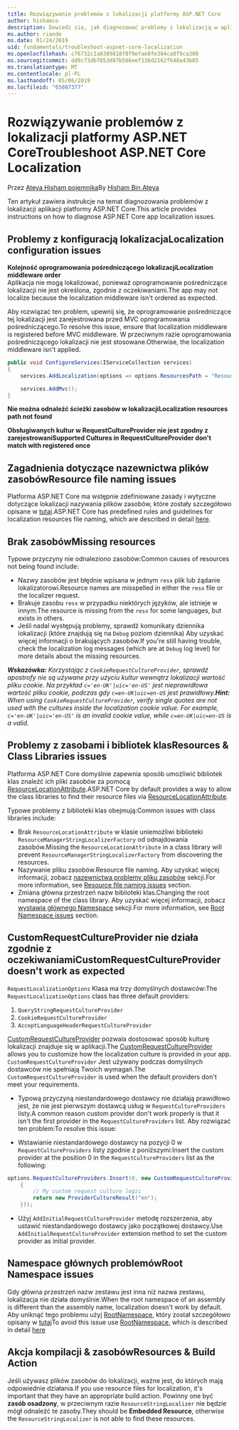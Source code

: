```yaml
---
title: Rozwiązywanie problemów z lokalizacji platformy ASP.NET Core
author: hishamco
description: Dowiedz się, jak diagnozować problemy z lokalizacją w aplikacji platformy ASP.NET Core.
ms.author: riande
ms.date: 01/24/2019
uid: fundamentals/troubleshoot-aspnet-core-localization
ms.openlocfilehash: c76732c1a0389818f8f9efae8fe384ca0f9ca308
ms.sourcegitcommit: dd9c73db7853d87b566eef136d2162f648a43b85
ms.translationtype: MT
ms.contentlocale: pl-PL
ms.lasthandoff: 05/06/2019
ms.locfileid: "65087377"
---
```

# <a name="troubleshoot-aspnet-core-localization"></a><span data-ttu-id="aba01-103">Rozwiązywanie problemów z lokalizacji platformy ASP.NET Core</span><span class="sxs-lookup"><span data-stu-id="aba01-103">Troubleshoot ASP.NET Core Localization</span></span>

<span data-ttu-id="aba01-104">Przez [Ateya Hisham pojemnika](https://github.com/hishamco)</span><span class="sxs-lookup"><span data-stu-id="aba01-104">By [Hisham Bin Ateya](https://github.com/hishamco)</span></span>

<span data-ttu-id="aba01-105">Ten artykuł zawiera instrukcje na temat diagnozowania problemów z lokalizacji aplikacji platformy ASP.NET Core.</span><span class="sxs-lookup"><span data-stu-id="aba01-105">This article provides instructions on how to diagnose ASP.NET Core app localization issues.</span></span>

## <a name="localization-configuration-issues"></a><span data-ttu-id="aba01-106">Problemy z konfiguracją lokalizacja</span><span class="sxs-lookup"><span data-stu-id="aba01-106">Localization configuration issues</span></span>

<span data-ttu-id="aba01-107">**Kolejność oprogramowania pośredniczącego lokalizacji**</span><span class="sxs-lookup"><span data-stu-id="aba01-107">**Localization middleware order**</span></span>  
<span data-ttu-id="aba01-108">Aplikacja nie mogą lokalizować, ponieważ oprogramowanie pośredniczące lokalizacji nie jest określona, zgodnie z oczekiwaniami.</span><span class="sxs-lookup"><span data-stu-id="aba01-108">The app may not localize because the localization middleware isn't ordered as expected.</span></span>

<span data-ttu-id="aba01-109">Aby rozwiązać ten problem, upewnij się, że oprogramowanie pośredniczące tej lokalizacji jest zarejestrowana przed MVC oprogramowania pośredniczącego.</span><span class="sxs-lookup"><span data-stu-id="aba01-109">To resolve this issue, ensure that localization middleware is registered before MVC middleware.</span></span> <span data-ttu-id="aba01-110">W przeciwnym razie oprogramowania pośredniczącego lokalizacji nie jest stosowane.</span><span class="sxs-lookup"><span data-stu-id="aba01-110">Otherwise, the localization middleware isn't applied.</span></span>

```csharp
public void ConfigureServices(IServiceCollection services)
{
    services.AddLocalization(options => options.ResourcesPath = "Resources");

    services.AddMvc();
}
```

<span data-ttu-id="aba01-111">**Nie można odnaleźć ścieżki zasobów w lokalizacji**</span><span class="sxs-lookup"><span data-stu-id="aba01-111">**Localization resources path not found**</span></span>

<span data-ttu-id="aba01-112">**Obsługiwanych kultur w RequestCultureProvider nie jest zgodny z zarejestrowani**</span><span class="sxs-lookup"><span data-stu-id="aba01-112">**Supported Cultures in RequestCultureProvider don't match with registered once**</span></span>  

## <a name="resource-file-naming-issues"></a><span data-ttu-id="aba01-113">Zagadnienia dotyczące nazewnictwa plików zasobów</span><span class="sxs-lookup"><span data-stu-id="aba01-113">Resource file naming issues</span></span>

<span data-ttu-id="aba01-114">Platforma ASP.NET Core ma wstępnie zdefiniowane zasady i wytyczne dotyczące lokalizacji nazywania plików zasobów, które zostały szczegółowo opisane w [tutaj](xref:fundamentals/localization?view=aspnetcore-2.2#resource-file-naming).</span><span class="sxs-lookup"><span data-stu-id="aba01-114">ASP.NET Core has predefined rules and guidelines for localization resources file naming, which are described in detail [here](xref:fundamentals/localization?view=aspnetcore-2.2#resource-file-naming).</span></span>

## <a name="missing-resources"></a><span data-ttu-id="aba01-115">Brak zasobów</span><span class="sxs-lookup"><span data-stu-id="aba01-115">Missing resources</span></span>

<span data-ttu-id="aba01-116">Typowe przyczyny nie odnaleziono zasobów:</span><span class="sxs-lookup"><span data-stu-id="aba01-116">Common causes of resources not being found include:</span></span>

- <span data-ttu-id="aba01-117">Nazwy zasobów jest błędnie wpisana w jednym `resx` plik lub żądanie lokalizatorowi.</span><span class="sxs-lookup"><span data-stu-id="aba01-117">Resource names are misspelled in either the `resx` file or the localizer request.</span></span>
- <span data-ttu-id="aba01-118">Brakuje zasobu `resx` w przypadku niektórych języków, ale istnieje w innym.</span><span class="sxs-lookup"><span data-stu-id="aba01-118">The resource is missing from the `resx` for some languages, but exists in others.</span></span>
- <span data-ttu-id="aba01-119">Jeśli nadal występują problemy, sprawdź komunikaty dziennika lokalizacji (które znajdują się na `Debug` poziom dziennika) Aby uzyskać więcej informacji o brakujących zasobów.</span><span class="sxs-lookup"><span data-stu-id="aba01-119">If you're still having trouble, check the localization log messages (which are at `Debug` log level) for more details about the missing resources.</span></span>

<span data-ttu-id="aba01-120">_**Wskazówka:** Korzystając z `CookieRequestCultureProvider`, sprawdź apostrofy nie są używane przy użyciu kultur wewnątrz lokalizacji wartość pliku cookie. Na przykład `c='en-UK'|uic='en-US'` jest nieprawidłowa wartość pliku cookie, podczas gdy `c=en-UK|uic=en-US` jest prawidłowy._</span><span class="sxs-lookup"><span data-stu-id="aba01-120">_**Hint:** When using `CookieRequestCultureProvider`, verify single quotes are not used with the cultures inside the localization cookie value. For example, `c='en-UK'|uic='en-US'` is an invalid cookie value, while `c=en-UK|uic=en-US` is a valid._</span></span>

## <a name="resources--class-libraries-issues"></a><span data-ttu-id="aba01-121">Problemy z zasobami i bibliotek klas</span><span class="sxs-lookup"><span data-stu-id="aba01-121">Resources & Class Libraries issues</span></span>

<span data-ttu-id="aba01-122">Platforma ASP.NET Core domyślnie zapewnia sposób umożliwić bibliotek klas znaleźć ich pliki zasobów za pomocą [ResourceLocationAttribute](/dotnet/api/microsoft.extensions.localization.resourcelocationattribute?view=aspnetcore-2.1).</span><span class="sxs-lookup"><span data-stu-id="aba01-122">ASP.NET Core by default provides a way to allow the class libraries to find their resource files via [ResourceLocationAttribute](/dotnet/api/microsoft.extensions.localization.resourcelocationattribute?view=aspnetcore-2.1).</span></span>

<span data-ttu-id="aba01-123">Typowe problemy z biblioteki klas obejmują:</span><span class="sxs-lookup"><span data-stu-id="aba01-123">Common issues with class libraries include:</span></span>
- <span data-ttu-id="aba01-124">Brak `ResourceLocationAttribute` w klasie uniemożliwi biblioteki `ResourceManagerStringLocalizerFactory` od odnajdowania zasobów.</span><span class="sxs-lookup"><span data-stu-id="aba01-124">Missing the `ResourceLocationAttribute` in a class library will prevent `ResourceManagerStringLocalizerFactory` from discovering the resources.</span></span>
- <span data-ttu-id="aba01-125">Nazywanie pliku zasobów.</span><span class="sxs-lookup"><span data-stu-id="aba01-125">Resource file naming.</span></span> <span data-ttu-id="aba01-126">Aby uzyskać więcej informacji, zobacz [nazewnictwa problemy pliku zasobów](#resource-file-naming-issues) sekcji.</span><span class="sxs-lookup"><span data-stu-id="aba01-126">For more information, see [Resource file naming issues](#resource-file-naming-issues) section.</span></span>
- <span data-ttu-id="aba01-127">Zmiana główna przestrzeń nazw biblioteki klas.</span><span class="sxs-lookup"><span data-stu-id="aba01-127">Changing the root namespace of the class library.</span></span> <span data-ttu-id="aba01-128">Aby uzyskać więcej informacji, zobacz [wystawia głównego Namespace](#root-namespace-issues) sekcji.</span><span class="sxs-lookup"><span data-stu-id="aba01-128">For more information, see [Root Namespace issues](#root-namespace-issues) section.</span></span>

## <a name="customrequestcultureprovider-doesnt-work-as-expected"></a><span data-ttu-id="aba01-129">CustomRequestCultureProvider nie działa zgodnie z oczekiwaniami</span><span class="sxs-lookup"><span data-stu-id="aba01-129">CustomRequestCultureProvider doesn't work as expected</span></span>

<span data-ttu-id="aba01-130">`RequestLocalizationOptions` Klasa ma trzy domyślnych dostawców:</span><span class="sxs-lookup"><span data-stu-id="aba01-130">The `RequestLocalizationOptions` class has three default providers:</span></span>

1. `QueryStringRequestCultureProvider`
2. `CookieRequestCultureProvider`
3. `AcceptLanguageHeaderRequestCultureProvider`

<span data-ttu-id="aba01-131">[CustomRequestCultureProvider](/dotnet/api/microsoft.aspnetcore.localization.customrequestcultureprovider?view=aspnetcore-2.1) pozwala dostosować sposób kulturę lokalizacji znajduje się w aplikacji.</span><span class="sxs-lookup"><span data-stu-id="aba01-131">The [CustomRequestCultureProvider](/dotnet/api/microsoft.aspnetcore.localization.customrequestcultureprovider?view=aspnetcore-2.1) allows you to customize how the localization culture is provided in your app.</span></span> <span data-ttu-id="aba01-132">`CustomRequestCultureProvider` Jest używany podczas domyślnych dostawców nie spełniają Twoich wymagań.</span><span class="sxs-lookup"><span data-stu-id="aba01-132">The `CustomRequestCultureProvider` is used when the default providers don't meet your requirements.</span></span>

- <span data-ttu-id="aba01-133">Typową przyczyną niestandardowego dostawcy nie działają prawidłowo jest, że nie jest pierwszym dostawcą usług w `RequestCultureProviders` listy.</span><span class="sxs-lookup"><span data-stu-id="aba01-133">A common reason custom provider don't work properly is that it isn't the first provider in the `RequestCultureProviders` list.</span></span> <span data-ttu-id="aba01-134">Aby rozwiązać ten problem:</span><span class="sxs-lookup"><span data-stu-id="aba01-134">To resolve this issue:</span></span>

- <span data-ttu-id="aba01-135">Wstawianie niestandardowego dostawcy na pozycji 0 w `RequestCultureProviders` listy zgodnie z poniższymi:</span><span class="sxs-lookup"><span data-stu-id="aba01-135">Insert the custom provider at the position 0 in the `RequestCultureProviders` list as the following:</span></span>

```csharp
options.RequestCultureProviders.Insert(0, new CustomRequestCultureProvider(async context =>
    {
        // My custom request culture logic
        return new ProviderCultureResult("en");
    }));
```

- <span data-ttu-id="aba01-136">Użyj `AddInitialRequestCultureProvider` metodę rozszerzenia, aby ustawić niestandardowego dostawcy jako początkowej dostawcy.</span><span class="sxs-lookup"><span data-stu-id="aba01-136">Use `AddInitialRequestCultureProvider` extension method to set the custom provider as initial provider.</span></span>

## <a name="root-namespace-issues"></a><span data-ttu-id="aba01-137">Namespace głównych problemów</span><span class="sxs-lookup"><span data-stu-id="aba01-137">Root Namespace issues</span></span>

<span data-ttu-id="aba01-138">Gdy główna przestrzeń nazw zestawu jest inna niż nazwa zestawu, lokalizacja nie działa domyślnie.</span><span class="sxs-lookup"><span data-stu-id="aba01-138">When the root namespace of an assembly is different than the assembly name, localization doesn't work by default.</span></span> <span data-ttu-id="aba01-139">Aby uniknąć tego problemu użyj [RootNamespace](/dotnet/api/microsoft.extensions.localization.rootnamespaceattribute?view=aspnetcore-2.1), który został szczegółowo opisany w [tutaj](xref:fundamentals/localization?view=aspnetcore-2.2#resource-file-naming)</span><span class="sxs-lookup"><span data-stu-id="aba01-139">To avoid this issue use [RootNamespace](/dotnet/api/microsoft.extensions.localization.rootnamespaceattribute?view=aspnetcore-2.1), which is described in detail [here](xref:fundamentals/localization?view=aspnetcore-2.2#resource-file-naming)</span></span>

## <a name="resources--build-action"></a><span data-ttu-id="aba01-140">Akcja kompilacji & zasobów</span><span class="sxs-lookup"><span data-stu-id="aba01-140">Resources & Build Action</span></span>

<span data-ttu-id="aba01-141">Jeśli używasz plików zasobów do lokalizacji, ważne jest, do których mają odpowiednie działania.</span><span class="sxs-lookup"><span data-stu-id="aba01-141">If you use resource files for localization, it's important that they have an appropriate build action.</span></span> <span data-ttu-id="aba01-142">Powinny one być **zasób osadzony**, w przeciwnym razie `ResourceStringLocalizer` nie będzie mógł odnaleźć te zasoby.</span><span class="sxs-lookup"><span data-stu-id="aba01-142">They should be **Embedded Resource**, otherwise the `ResourceStringLocalizer` is not able to find these resources.</span></span>
